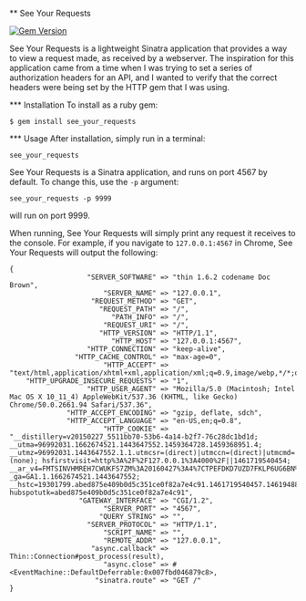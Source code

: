 ** See Your Requests

[![Gem Version](https://badge.fury.io/rb/see_your_requests.svg)](https://badge.fury.io/rb/see_your_requests)

See Your Requests is a lightweight Sinatra application that provides a way to view a request made,
as received by a webserver. The inspiration for this application came from a time when I was trying
to set a series of authorization headers for an API, and I wanted to verify that the correct headers
were being set by the HTTP gem that I was using.

*** Installation
To install as a ruby gem:
```
$ gem install see_your_requests
```

*** Usage
After installation, simply run in a terminal:
```
see_your_requests
```
See Your Requests is a Sinatra application, and runs on port 4567 by default.
To change this, use the `-p` argument:
```
see_your_requests -p 9999
```
will run on port 9999.

When running, See Your Requests will simply print any request it receives to the console.
For example, if you navigate to `127.0.0.1:4567` in Chrome, See Your Requests will output the following:
```
{
                   "SERVER_SOFTWARE" => "thin 1.6.2 codename Doc Brown",
                       "SERVER_NAME" => "127.0.0.1",
                    "REQUEST_METHOD" => "GET",
                      "REQUEST_PATH" => "/",
                         "PATH_INFO" => "/",
                       "REQUEST_URI" => "/",
                      "HTTP_VERSION" => "HTTP/1.1",
                         "HTTP_HOST" => "127.0.0.1:4567",
                   "HTTP_CONNECTION" => "keep-alive",
                "HTTP_CACHE_CONTROL" => "max-age=0",
                       "HTTP_ACCEPT" => "text/html,application/xhtml+xml,application/xml;q=0.9,image/webp,*/*;q=0.8",
    "HTTP_UPGRADE_INSECURE_REQUESTS" => "1",
                   "HTTP_USER_AGENT" => "Mozilla/5.0 (Macintosh; Intel Mac OS X 10_11_4) AppleWebKit/537.36 (KHTML, like Gecko) Chrome/50.0.2661.94 Safari/537.36",
              "HTTP_ACCEPT_ENCODING" => "gzip, deflate, sdch",
              "HTTP_ACCEPT_LANGUAGE" => "en-US,en;q=0.8",
                       "HTTP_COOKIE" => "__distillery=v20150227_5511bb70-53b6-4a14-b2f7-76c28dc1bd1d; __utma=96992031.1662674521.1443647552.1459364728.1459368951.4; __utmz=96992031.1443647552.1.1.utmcsr=(direct)|utmccn=(direct)|utmcmd=(none); hsfirstvisit=http%3A%2F%2F127.0.0.1%3A4000%2F||1461719540454; __ar_v4=FMTSINVHMREH7CWUKFS7ZM%3A20160427%3A4%7CTPEFDKD7UZD7FKLP6UG6BN%3A20160427%3A4%7CWULMPY2EEBE23N5MXTTUML%3A20160427%3A4; _ga=GA1.1.1662674521.1443647552; __hstc=19301799.abed875e409b0d5c351ce0f82a7e4c91.1461719540457.1461948885341.1461952417243.9; hubspotutk=abed875e409b0d5c351ce0f82a7e4c91",
                 "GATEWAY_INTERFACE" => "CGI/1.2",
                       "SERVER_PORT" => "4567",
                      "QUERY_STRING" => "",
                   "SERVER_PROTOCOL" => "HTTP/1.1",
                       "SCRIPT_NAME" => "",
                       "REMOTE_ADDR" => "127.0.0.1",
                    "async.callback" => Thin::Connection#post_process(result),
                       "async.close" => #<EventMachine::DefaultDeferrable:0x007fbd046879c8>,
                     "sinatra.route" => "GET /"
}
```

